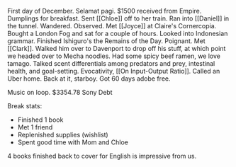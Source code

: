 First day of December. Selamat pagi. $1500 received from Empire. Dumplings for breakfast. Sent [[Chloe]] off to her train. Ran into [[Daniel]] in the tunnel. Wandered. Observed. Met [[Joyce]] at Claire's Cornercopia. Bought a London Fog and sat for a couple of hours. Looked into Indonesian grammar. Finished Ishiguro's the Remains of the Day. Poignant. Met [[Clark]]. Walked him over to Davenport to drop off his stuff, at which point we headed over to Mecha noodles. Had some spicy beef ramen, we love tamago. Talked scent differentials among predators and prey, intestinal health, and goal-setting. Evocativity, [[On Input-Output Ratio]]. Called an Uber home. Back at it, starboy. Got 60 days adobe free.

Music on loop.
$3354.78 Sony Debt

Break stats:
- Finished 1 book
- Met 1 friend
- Replenished supplies (wishlist)
- Spent good time with Mom and Chloe

4 books finished back to cover for English is impressive from us.
